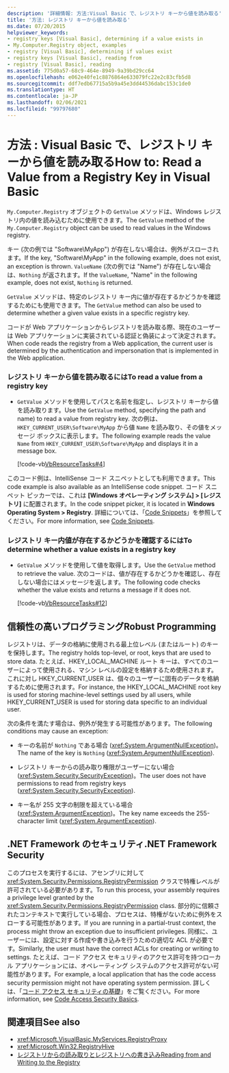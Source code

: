```yaml
---
description: '詳細情報: 方法:Visual Basic で、レジストリ キーから値を読み取る'
title: '方法: レジストリ キーから値を読み取る'
ms.date: 07/20/2015
helpviewer_keywords:
- registry keys [Visual Basic], determining if a value exists in
- My.Computer.Registry object, examples
- registry [Visual Basic], determining if values exist
- registry keys [Visual Basic], reading from
- registry [Visual Basic], reading
ms.assetid: 775d0a57-68c9-464e-8949-9a39bd29cc64
ms.openlocfilehash: e062e40fe1c8876864e633079fc22e2c83cfb5d8
ms.sourcegitcommit: ddf7edb67715a5b9a45e3dd44536dabc153c1de0
ms.translationtype: HT
ms.contentlocale: ja-JP
ms.lasthandoff: 02/06/2021
ms.locfileid: "99797680"
---
```

# <a name="how-to-read-a-value-from-a-registry-key-in-visual-basic"></a><span data-ttu-id="87f63-103">方法 : Visual Basic で、レジストリ キーから値を読み取る</span><span class="sxs-lookup"><span data-stu-id="87f63-103">How to: Read a Value from a Registry Key in Visual Basic</span></span>

<span data-ttu-id="87f63-104">`My.Computer.Registry` オブジェクトの `GetValue` メソッドは、Windows レジストリ内の値を読み込むために使用できます。</span><span class="sxs-lookup"><span data-stu-id="87f63-104">The `GetValue` method of the `My.Computer.Registry` object can be used to read values in the Windows registry.</span></span>  
  
 <span data-ttu-id="87f63-105">キー (次の例では "Software\MyApp") が存在しない場合は、例外がスローされます。</span><span class="sxs-lookup"><span data-stu-id="87f63-105">If the key, "Software\MyApp" in the following example, does not exist, an exception is thrown.</span></span> <span data-ttu-id="87f63-106">`ValueName` (次の例では "Name") が存在しない場合は、`Nothing` が返されます。</span><span class="sxs-lookup"><span data-stu-id="87f63-106">If the `ValueName`,  "Name" in the following example, does not exist, `Nothing` is returned.</span></span>  
  
 <span data-ttu-id="87f63-107">`GetValue` メソッドは、特定のレジストリ キー内に値が存在するかどうかを確認するためにも使用できます。</span><span class="sxs-lookup"><span data-stu-id="87f63-107">The `GetValue` method can also be used to determine whether a given value exists in a specific registry key.</span></span>  
  
 <span data-ttu-id="87f63-108">コードが Web アプリケーションからレジストリを読み取る際、現在のユーザーは Web アプリケーションに実装されている認証と偽装によって決定されます。</span><span class="sxs-lookup"><span data-stu-id="87f63-108">When code reads the registry from a Web application, the current user is determined by the authentication and impersonation that is implemented in the Web application.</span></span>  
  
### <a name="to-read-a-value-from-a-registry-key"></a><span data-ttu-id="87f63-109">レジストリ キーから値を読み取るには</span><span class="sxs-lookup"><span data-stu-id="87f63-109">To read a value from a registry key</span></span>  
  
- <span data-ttu-id="87f63-110">`GetValue` メソッドを使用してパスと名前を指定し、レジストリ キーから値を読み取ります。</span><span class="sxs-lookup"><span data-stu-id="87f63-110">Use the `GetValue` method, specifying the path and name) to read a value from registry key.</span></span> <span data-ttu-id="87f63-111">次の例は、`HKEY_CURRENT_USER\Software\MyApp` から値 `Name` を読み取り、その値をメッセージ ボックスに表示します。</span><span class="sxs-lookup"><span data-stu-id="87f63-111">The following example reads the value `Name` from `HKEY_CURRENT_USER\Software\MyApp` and displays it in a message box.</span></span>  
  
     [!code-vb[VbResourceTasks#4](~/samples/snippets/visualbasic/VS_Snippets_VBCSharp/VbResourceTasks/VB/Class1.vb#4)]  
  
 <span data-ttu-id="87f63-112">このコード例は、IntelliSense コード スニペットとしても利用できます。</span><span class="sxs-lookup"><span data-stu-id="87f63-112">This code example is also available as an IntelliSense code snippet.</span></span> <span data-ttu-id="87f63-113">コード スニペット ピッカーでは、これは **[Windows オペレーティング システム] > [レジストリ]** に配置されます。</span><span class="sxs-lookup"><span data-stu-id="87f63-113">In the code snippet picker, it is located in **Windows Operating System > Registry**.</span></span> <span data-ttu-id="87f63-114">詳細については、「[Code Snippets](/visualstudio/ide/code-snippets)」を参照してください。</span><span class="sxs-lookup"><span data-stu-id="87f63-114">For more information, see [Code Snippets](/visualstudio/ide/code-snippets).</span></span>  
  
### <a name="to-determine-whether-a-value-exists-in-a-registry-key"></a><span data-ttu-id="87f63-115">レジストリ キー内値が存在するかどうかを確認するには</span><span class="sxs-lookup"><span data-stu-id="87f63-115">To determine whether a value exists in a registry key</span></span>  
  
- <span data-ttu-id="87f63-116">`GetValue` メソッドを使用して値を取得します。</span><span class="sxs-lookup"><span data-stu-id="87f63-116">Use the `GetValue` method to retrieve the value.</span></span> <span data-ttu-id="87f63-117">次のコードは、値が存在するかどうかを確認し、存在しない場合にはメッセージを返します。</span><span class="sxs-lookup"><span data-stu-id="87f63-117">The following code checks whether the value exists and returns a message if it does not.</span></span>  
  
     [!code-vb[VbResourceTasks#12](~/samples/snippets/visualbasic/VS_Snippets_VBCSharp/VbResourceTasks/VB/Class1.vb#12)]  
  
## <a name="robust-programming"></a><span data-ttu-id="87f63-118">信頼性の高いプログラミング</span><span class="sxs-lookup"><span data-stu-id="87f63-118">Robust Programming</span></span>  

 <span data-ttu-id="87f63-119">レジストリは、データの格納に使用される最上位レベル (またはルート) のキーを保持します。</span><span class="sxs-lookup"><span data-stu-id="87f63-119">The registry holds top-level, or root, keys that are used to store data.</span></span> <span data-ttu-id="87f63-120">たとえば、HKEY_LOCAL_MACHINE ルート キーは、すべてのユーザーによって使用される、マシン レベルの設定を格納するため使用されます。これに対し HKEY_CURRENT_USER は、個々のユーザーに固有のデータを格納するために使用されます。</span><span class="sxs-lookup"><span data-stu-id="87f63-120">For instance, the HKEY_LOCAL_MACHINE root key is used for storing machine-level settings used by all users, while HKEY_CURRENT_USER is used for storing data specific to an individual user.</span></span>  
  
 <span data-ttu-id="87f63-121">次の条件を満たす場合は、例外が発生する可能性があります。</span><span class="sxs-lookup"><span data-stu-id="87f63-121">The following conditions may cause an exception:</span></span>  
  
- <span data-ttu-id="87f63-122">キーの名前が `Nothing` である場合 (<xref:System.ArgumentNullException>)。</span><span class="sxs-lookup"><span data-stu-id="87f63-122">The name of the key is `Nothing` (<xref:System.ArgumentNullException>).</span></span>  
  
- <span data-ttu-id="87f63-123">レジストリ キーからの読み取り権限がユーザーにない場合 (<xref:System.Security.SecurityException>)。</span><span class="sxs-lookup"><span data-stu-id="87f63-123">The user does not have permissions to read from registry keys (<xref:System.Security.SecurityException>).</span></span>  
  
- <span data-ttu-id="87f63-124">キー名が 255 文字の制限を超えている場合 (<xref:System.ArgumentException>)。</span><span class="sxs-lookup"><span data-stu-id="87f63-124">The key name exceeds the 255-character limit (<xref:System.ArgumentException>).</span></span>  
  
## <a name="net-framework-security"></a><span data-ttu-id="87f63-125">.NET Framework のセキュリティ</span><span class="sxs-lookup"><span data-stu-id="87f63-125">.NET Framework Security</span></span>  

 <span data-ttu-id="87f63-126">このプロセスを実行するには、アセンブリに対して <xref:System.Security.Permissions.RegistryPermission> クラスで特権レベルが許可されている必要があります。</span><span class="sxs-lookup"><span data-stu-id="87f63-126">To run this process, your assembly requires a privilege level granted by the <xref:System.Security.Permissions.RegistryPermission> class.</span></span> <span data-ttu-id="87f63-127">部分的に信頼されたコンテキストで実行している場合、プロセスは、特権がないために例外をスローする可能性があります。</span><span class="sxs-lookup"><span data-stu-id="87f63-127">If you are running in a partial-trust context, the process might throw an exception due to insufficient privileges.</span></span> <span data-ttu-id="87f63-128">同様に、ユーザーには、設定に対する作成や書き込みを行うための適切な ACL が必要です。</span><span class="sxs-lookup"><span data-stu-id="87f63-128">Similarly, the user must have the correct ACLs for creating or writing to settings.</span></span> <span data-ttu-id="87f63-129">たとえば、コード アクセス セキュリティのアクセス許可を持つローカル アプリケーションには、オペレーティング システムのアクセス許可がない可能性があります。</span><span class="sxs-lookup"><span data-stu-id="87f63-129">For example, a local application that has the code access security permission might not have operating system permission.</span></span> <span data-ttu-id="87f63-130">詳しくは、「[コード アクセス セキュリティの基礎](../../../../framework/misc/code-access-security-basics.md)」をご覧ください。</span><span class="sxs-lookup"><span data-stu-id="87f63-130">For more information, see [Code Access Security Basics](../../../../framework/misc/code-access-security-basics.md).</span></span>  
  
## <a name="see-also"></a><span data-ttu-id="87f63-131">関連項目</span><span class="sxs-lookup"><span data-stu-id="87f63-131">See also</span></span>

- <xref:Microsoft.VisualBasic.MyServices.RegistryProxy>
- <xref:Microsoft.Win32.RegistryHive>
- [<span data-ttu-id="87f63-132">レジストリからの読み取りとレジストリへの書き込み</span><span class="sxs-lookup"><span data-stu-id="87f63-132">Reading from and Writing to the Registry</span></span>](reading-from-and-writing-to-the-registry.md)
